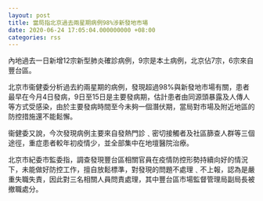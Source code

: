 ```yaml
---
layout: post
title: 當局指北京過去兩星期病例98%涉新發地市場
date: 2020-06-24 17:05:04.000000000 +08:00
categories: rss
---
```


內地過去一日新增12宗新型肺炎確診病例，9宗是本土病例，北京佔7宗，6宗來自豐台區。

北京市衞健委分析過去約兩星期的病例，發現超過98%與新發地市場有關，患者最早在今月4日發病，9日至15日是主要發病期，估計患者由同源頭暴露及人傳人等方式受感染，由於主要發病時間至今未夠一個潛伏期，當局對市場及附近地區的防控措施還不能鬆懈。

衞健委又說，今次發現病例主要來自發熱門診﹑密切接觸者及社區篩查人群等三個途徑，重症患者較年初疫情少，並全部集中在地壇醫院治療。

北京市紀委市監委指，調查發現豐台區相關官員在疫情防控形勢持續向好的情況下，未能做好防控工作，擅自放鬆標準，對發現的問題不處理﹑不上報，認為是嚴重失職失責，因此對三名相關人員問責處理，其中豐台區市場監督管理局副局長被撤職處分。
